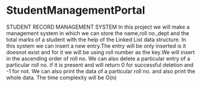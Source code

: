 # StudentManagementPortal
STUDENT RECORD MANAGEMENT SYSTEM In this project we will make a management system in which we can store the name,roll no.,dept and the total marks of a student with the help of the Linked List data structure. In this system we can insert a new entry.The entry will be only inserted is it doesnot exist and for it we will be using roll number as the key.We will insert in the ascending order of roll no. We can also delete a particular entry of a particular roll no. if it is present and will return 0 for successful deletion and -1 for not. We can also print the data of a particular roll no. and also print the whole data. The time complexity will be O(n)
